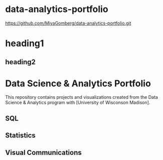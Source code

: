 # data-analytics-portfolio
https://github.com/MiyaGomberg/data-analytics-portfolio.git
# heading1

## heading2

# Data Science & Analytics Portfolio
This repository contains projects and visualizations created from the Data Science & Analytics program with [University of Wisconson Madison].

## SQL

## Statistics

## Visual Communications


